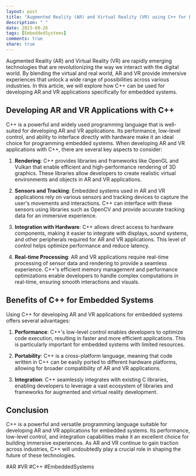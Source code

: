```yaml
---
layout: post
title: "Augmented Reality (AR) and Virtual Reality (VR) using C++ for Embedded Systems"
description: " "
date: 2023-09-26
tags: [EmbeddedSystems]
comments: true
share: true
---
```


Augmented Reality (AR) and Virtual Reality (VR) are rapidly emerging technologies that are revolutionizing the way we interact with the digital world. By blending the virtual and real world, AR and VR provide immersive experiences that unlock a wide range of possibilities across various industries. In this article, we will explore how C++ can be used for developing AR and VR applications specifically for embedded systems.

## Developing AR and VR Applications with C++

C++ is a powerful and widely used programming language that is well-suited for developing AR and VR applications. Its performance, low-level control, and ability to interface directly with hardware make it an ideal choice for programming embedded systems. When developing AR and VR applications with C++, there are several key aspects to consider:

1. **Rendering**: C++ provides libraries and frameworks like OpenGL and Vulkan that enable efficient and high-performance rendering of 3D graphics. These libraries allow developers to create realistic virtual environments and objects in AR and VR applications.

2. **Sensors and Tracking**: Embedded systems used in AR and VR applications rely on various sensors and tracking devices to capture the user's movements and interactions. C++ can interface with these sensors using libraries such as OpenCV and provide accurate tracking data for an immersive experience.

3. **Integration with Hardware**: C++ allows direct access to hardware components, making it easier to integrate with displays, sound systems, and other peripherals required for AR and VR applications. This level of control helps optimize performance and reduce latency.

4. **Real-time Processing**: AR and VR applications require real-time processing of sensor data and rendering to provide a seamless experience. C++'s efficient memory management and performance optimizations enable developers to handle complex computations in real-time, ensuring smooth interactions and visuals.

## Benefits of C++ for Embedded Systems

Using C++ for developing AR and VR applications for embedded systems offers several advantages:

1. **Performance**: C++'s low-level control enables developers to optimize code execution, resulting in faster and more efficient applications. This is particularly important for embedded systems with limited resources.

2. **Portability**: C++ is a cross-platform language, meaning that code written in C++ can be easily ported to different hardware platforms, allowing for broader compatibility of AR and VR applications.

3. **Integration**: C++ seamlessly integrates with existing C libraries, enabling developers to leverage a vast ecosystem of libraries and frameworks for augmented and virtual reality development.

## Conclusion

C++ is a powerful and versatile programming language suitable for developing AR and VR applications for embedded systems. Its performance, low-level control, and integration capabilities make it an excellent choice for building immersive experiences. As AR and VR continue to gain traction across industries, C++ will undoubtedly play a crucial role in shaping the future of these technologies.

#AR #VR #C++ #EmbeddedSystems
